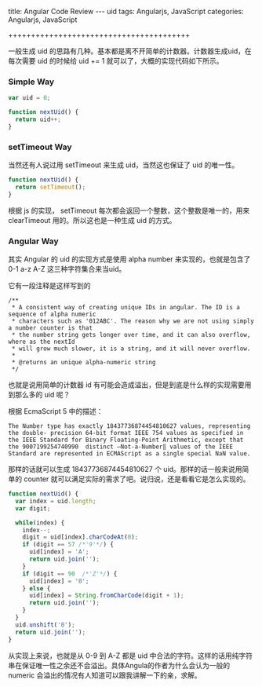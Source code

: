 title: Angular Code Review --- uid
tags: Angularjs, JavaScript
categories: Angularjs, JavaScript

++++++++++++++++++++++++++++++++++++++++

一般生成 uid 的思路有几种。基本都是离不开简单的计数器。计数器生成uid，在每次需要 uid 的时候给 uid += 1 就可以了，大概的实现代码如下所示。

### Simple Way ###

```js
var uid = 0;

function nextUid() {
  return uid++;
}
```

### setTimeout Way ###

当然还有人说过用 setTimeout 来生成 uid，当然这也保证了 uid 的唯一性。

```js
function nextUid() {
  return setTimeout();
}
```

根据 js 的实现， setTimeout 每次都会返回一个整数，这个整数是唯一的，用来 clearTimeout 用的。所以这也是一种生成 uid 的方式。

### Angular Way ###

其实 Angular 的 uid 的实现方式是使用 alpha number 来实现的，也就是包含了 0-1 a-z A-Z 这三种字符集合来当uid。

它有一段注释是这样写到的

    /**
     * A consistent way of creating unique IDs in angular. The ID is a sequence of alpha numeric
     * characters such as '012ABC'. The reason why we are not using simply a number counter is that
     * the number string gets longer over time, and it can also overflow, where as the nextId
     * will grow much slower, it is a string, and it will never overflow.
     *
     * @returns an unique alpha-numeric string
     */
    
也就是说用简单的计数器 id 有可能会造成溢出，但是到底是什么样的实现需要用到那么多的 uid 呢？

根据 EcmaScript 5 中的描述：

    The Number type has exactly 18437736874454810627 values, representing the double- precision 64-bit format IEEE 754 values as specified in the IEEE Standard for Binary Floating-Point Arithmetic, except that the 9007199254740990  distinct ―Not-a-Number‖ values of the IEEE Standard are represented in ECMAScript as a single special NaN value. 

那样的话就可以生成 18437736874454810627 个 uid。那样的话一般来说用简单的 counter 就可以满足实际的需求了吧。说归说，还是看看它是怎么实现的。

```js
function nextUid() {
  var index = uid.length;
  var digit;

  while(index) {
    index--;
    digit = uid[index].charCodeAt(0);
    if (digit == 57 /*'9'*/) {
      uid[index] = 'A';
      return uid.join('');
    }
    if (digit == 90  /*'Z'*/) {
      uid[index] = '0';
    } else {
      uid[index] = String.fromCharCode(digit + 1);
      return uid.join('');
    }
  }
  uid.unshift('0');
  return uid.join('');
}
```

从实现上来说，也就是从 0-9 到 A-Z 都是 uid 中合法的字符。这样的话用纯字符串在保证唯一性之余还不会溢出。具体Angula的作者为什么会认为一般的 numeric 会溢出的情况有人知道可以跟我讲解一下的亲，求解。






















